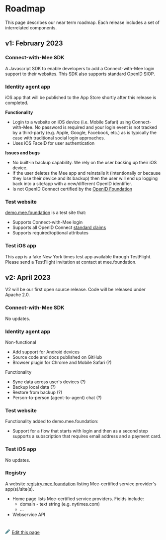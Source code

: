 # Roadmap

This page describes our near term roadmap. Each release includes a set of interrelated components.

## **v1: February 2023** 

### Connect-with-Mee SDK

A Javascript SDK to enable developers to add a Connect-with-Mee login support to their websites. This SDK also supports standard OpenID SIOP.

### Identity agent app

iOS app that will be published to the App Store shortly after this release is completed.

**Functionality**

- Login to a website on iOS device (i.e. Mobile Safari) using Connect-with-Mee. No password is required and your login event is not tracked by a third-party (e.g. Apple, Google, Facebook, etc.) as is typically the case with traditional social login approaches.
- Uses iOS FaceID for user authentication

**Issues and bugs**

- No built-in backup capability. We rely on the user backing up their iOS device.
- If the user deletes the Mee app and reinstalls it (intentionally or because they lose their device and its backup) then the user will end up logging back into a site/app with a new/different OpenID identifier.
- Is not OpenID Connect certified by the [OpenID Foundation](https://openid.net/)

### Test website

[demo.mee.foundation](https://demo.mee.foundation) is a test site that:

- Supports Connect-with-Mee login
- Supports all OpenID Connect [standard claims](https://openid.net/specs/openid-connect-core-1_0.html#StandardClaims)
- Supports required/optional attributes

### Test iOS app

This app is a fake New York times test app available through TestFlight. Please send a TestFlight invitation at contact at mee.foundation. 


## **v2: April 2023**

V2 will be our first open source release. Code will be released under Apache 2.0. 

### Connect-with-Mee SDK

No updates.

### Identity agent app

Non-functional

- Add support for Android devices
- Source code and docs published on GitHub
- Browser plugin for Chrome and Mobile Safari (?)

Functionality

* Sync data across user's devices (?)
* Backup local data (?)
* Restore from backup (?)
* Person-to-person (agent-to-agent) chat (?)

### Test website

Functionality added to demo.mee.foundation:

- Support for a flow that starts with login and then as a second step supports a subscription that requires email address and a payment card.

### Test iOS app

No updates.

### Registry

A website [registry.mee.foundation](https://registry.mee.foundation) listing Mee-certified service provider's app(s)/site(s).

- Home page lists Mee-certified service providers. Fields include: 
  - domain - text string (e.g. nytimes.com)
  - ...
- Webservice API

#
[<p><img src="images/edit.svg" style="width: 15px;margin-right: 6px;text-color: #4F868E;" alt="Edit Page" />Edit this page</p>](https://github.com/MeeProject/docs/edit/develop/src/Roadmap.md)
